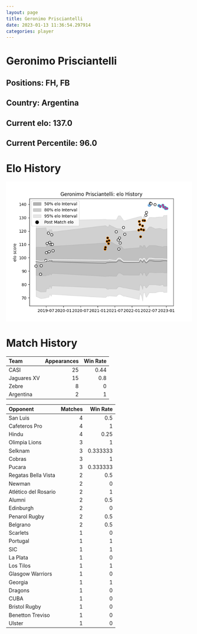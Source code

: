 ```yaml
---  
layout: page  
title: Geronimo Prisciantelli  
date: 2023-01-13 11:36:54.297914  
categories: player  
---
```

# Geronimo Prisciantelli

## Positions: FH, FB

## Country: Argentina

## Current elo: 137.0

## Current Percentile: 96.0

# Elo History


![elo history](history_GeronimoPrisciantelli.png)
# Match History


| Team        |   Appearances |   Win Rate |
|:------------|--------------:|-----------:|
| CASI        |            25 |       0.44 |
| Jaguares XV |            15 |       0.8  |
| Zebre       |             8 |       0    |
| Argentina   |             2 |       1    |

| Opponent             |   Matches |   Win Rate |
|:---------------------|----------:|-----------:|
| San Luis             |         4 |   0.5      |
| Cafeteros Pro        |         4 |   1        |
| Hindu                |         4 |   0.25     |
| Olimpia Lions        |         3 |   1        |
| Selknam              |         3 |   0.333333 |
| Cobras               |         3 |   1        |
| Pucara               |         3 |   0.333333 |
| Regatas Bella Vista  |         2 |   0.5      |
| Newman               |         2 |   0        |
| Atlético del Rosario |         2 |   1        |
| Alumni               |         2 |   0.5      |
| Edinburgh            |         2 |   0        |
| Penarol Rugby        |         2 |   0.5      |
| Belgrano             |         2 |   0.5      |
| Scarlets             |         1 |   0        |
| Portugal             |         1 |   1        |
| SIC                  |         1 |   1        |
| La Plata             |         1 |   0        |
| Los Tilos            |         1 |   1        |
| Glasgow Warriors     |         1 |   0        |
| Georgia              |         1 |   1        |
| Dragons              |         1 |   0        |
| CUBA                 |         1 |   0        |
| Bristol Rugby        |         1 |   0        |
| Benetton Treviso     |         1 |   0        |
| Ulster               |         1 |   0        |